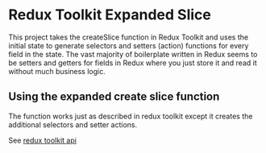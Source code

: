 
# Redux Toolkit Expanded Slice

This project takes the createSlice function in Redux Toolkit and uses the initial state
to generate selectors and setters (action) functions for every field in the state.
The vast majority of boilerplate written in Redux seems to be setters and getters for
fields in Redux where you just store it and read it without much business logic.

## Using the expanded create slice function

The function works just as described in redux toolkit except it creates the additional
selectors and setter actions.

See [redux toolkit api](https://redux-toolkit.js.org/api/createSlice)